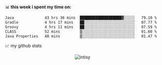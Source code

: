 📊 **this week i spent my time on:**
<!--START_SECTION:waka-->

```txt
Java              43 hrs 36 mins  ███████████████████▓░░░░░   79.10 %
Gradle            4 hrs 17 mins   ██░░░░░░░░░░░░░░░░░░░░░░░   07.77 %
Groovy            4 hrs 11 mins   ██░░░░░░░░░░░░░░░░░░░░░░░   07.59 %
CLASS             52 mins         ▒░░░░░░░░░░░░░░░░░░░░░░░░   01.60 %
Java Properties   48 mins         ▒░░░░░░░░░░░░░░░░░░░░░░░░   01.47 %
```

<!--END_SECTION:waka-->


📈 my github stats

<p align="center"> <img src="https://github-readme-stats.vercel.app/api?username=intisy&show_icons=true&theme=gotham" alt="intisy" />




